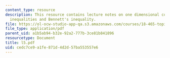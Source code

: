 ```yaml
---
content_type: resource
description: This resource contains lecture notes on one dimensional concentration
  inequalities and Bennett's inequality.
file: https://ol-ocw-studio-app-qa.s3.amazonaws.com/courses/18-465-topics-in-statistics-statistical-learning-theory-spring-2007/cedc7ce9a1fe871d4d2d57ba553557e6_l5.pdf
file_type: application/pdf
parent_uid: a1b5ab94-b32e-92a2-777b-3ce81b841896
resourcetype: Document
title: l5.pdf
uid: cedc7ce9-a1fe-871d-4d2d-57ba553557e6
---
```


